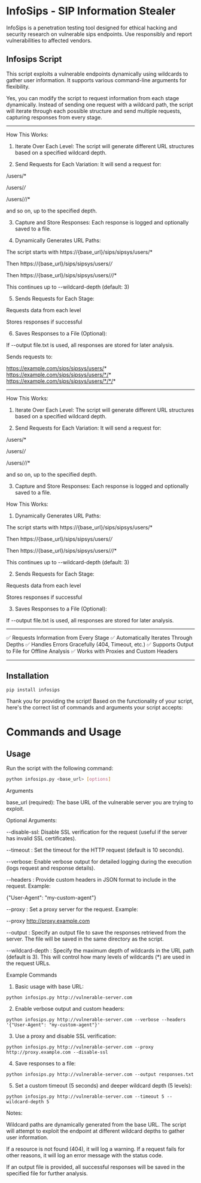 # InfoSips - SIP Information Stealer

InfoSips is a penetration testing tool designed for ethical hacking and security research on vulnerable sips endpoints.
Use responsibly and report vulnerabilities to affected vendors.

## Infosips Script

This script exploits a vulnerable endpoints dynamically using wildcards to gather user information. It supports various command-line arguments for flexibility.


Yes, you can modify the script to request information from each stage dynamically. Instead of sending one request with a wildcard path, the script will iterate through each possible structure and send multiple requests, capturing responses from every stage.

---

How This Works:

1. Iterate Over Each Level: The script will generate different URL structures based on a specified wildcard depth.


2. Send Requests for Each Variation: It will send a request for:

/users/*

/users/*/*

/users/*/*/*

and so on, up to the specified depth.



3. Capture and Store Responses: Each response is logged and optionally saved to a file.




4. Dynamically Generates URL Paths:

The script starts with https://{base_url}/sips/sipsys/users/*

Then https://{base_url}/sips/sipsys/users/*/*

Then https://{base_url}/sips/sipsys/users/*/*/*

This continues up to --wildcard-depth (default: 3)



5. Sends Requests for Each Stage:

Requests data from each level

Stores responses if successful



6. Saves Responses to a File (Optional):

If --output file.txt is used, all responses are stored for later analysis.

Sends requests to:

https://example.com/sips/sipsys/users/*
https://example.com/sips/sipsys/users/*/*
https://example.com/sips/sipsys/users/*/*/*



---

How This Works:

1. Iterate Over Each Level: The script will generate different URL structures based on a specified wildcard depth.


2. Send Requests for Each Variation: It will send a request for:

/users/*

/users/*/*

/users/*/*/*

and so on, up to the specified depth.



3. Capture and Store Responses: Each response is logged and optionally saved to a file.





How This Works:

1. Dynamically Generates URL Paths:

The script starts with https://{base_url}/sips/sipsys/users/*

Then https://{base_url}/sips/sipsys/users/*/*

Then https://{base_url}/sips/sipsys/users/*/*/*

This continues up to --wildcard-depth (default: 3)



2. Sends Requests for Each Stage:

Requests data from each level

Stores responses if successful



3. Saves Responses to a File (Optional):

If --output file.txt is used, all responses are stored for later analysis.


---


✅ Requests Information from Every Stage
✅ Automatically Iterates Through Depths
✅ Handles Errors Gracefully (404, Timeout, etc.)
✅ Supports Output to File for Offline Analysis
✅ Works with Proxies and Custom Headers


---

## Installation
```bash
pip install infosips
```

Thank you for providing the script! Based on the functionality of your script, here's the correct list of commands and arguments your script accepts:

# Commands and Usage

## Usage

Run the script with the following command:

```bash
python infosips.py <base_url> [options]
```
Arguments

base_url (required): The base URL of the vulnerable server you are trying to exploit.


Optional Arguments:

--disable-ssl: Disable SSL verification for the request (useful if the server has invalid SSL certificates).

--timeout <seconds>: Set the timeout for the HTTP request (default is 10 seconds).

--verbose: Enable verbose output for detailed logging during the execution (logs request and response details).

--headers <json>: Provide custom headers in JSON format to include in the request. Example:

{"User-Agent": "my-custom-agent"}

--proxy <url>: Set a proxy server for the request. Example:

--proxy http://proxy.example.com

--output <file>: Specify an output file to save the responses retrieved from the server. The file will be saved in the same directory as the script.

--wildcard-depth <depth>: Specify the maximum depth of wildcards in the URL path (default is 3). This will control how many levels of wildcards (*) are used in the request URLs.


Example Commands

1. Basic usage with base URL:
```
python infosips.py http://vulnerable-server.com
```

2. Enable verbose output and custom headers:
```
python infosips.py http://vulnerable-server.com --verbose --headers '{"User-Agent": "my-custom-agent"}'
```

3. Use a proxy and disable SSL verification:
```
python infosips.py http://vulnerable-server.com --proxy http://proxy.example.com --disable-ssl
```

4. Save responses to a file:
```
python infosips.py http://vulnerable-server.com --output responses.txt
```

5. Set a custom timeout (5 seconds) and deeper wildcard depth (5 levels):
```
python infosips.py http://vulnerable-server.com --timeout 5 --wildcard-depth 5
```


Notes:

Wildcard paths are dynamically generated from the base URL. The script will attempt to exploit the endpoint at different wildcard depths to gather user information.

If a resource is not found (404), it will log a warning. If a request fails for other reasons, it will log an error message with the status code.

If an output file is provided, all successful responses will be saved in the specified file for further analysis.
